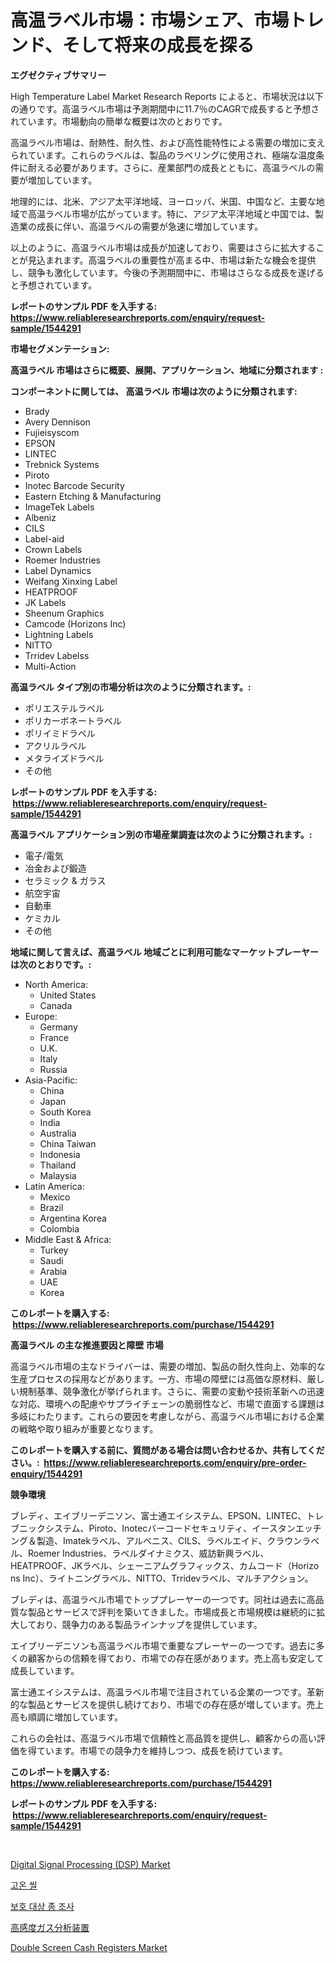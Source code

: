 <p><h1>高温ラベル市場：市場シェア、市場トレンド、そして将来の成長を探る</h1></p><p><strong>エグゼクティブサマリー</strong></p>
<p><p>High Temperature Label Market Research Reports によると、市場状況は以下の通りです。高温ラベル市場は予測期間中に11.7％のCAGRで成長すると予想されています。市場動向の簡単な概要は次のとおりです。</p><p>高温ラベル市場は、耐熱性、耐久性、および高性能特性による需要の増加に支えられています。これらのラベルは、製品のラベリングに使用され、極端な温度条件に耐える必要があります。さらに、産業部門の成長とともに、高温ラベルの需要が増加しています。</p><p>地理的には、北米、アジア太平洋地域、ヨーロッパ、米国、中国など、主要な地域で高温ラベル市場が広がっています。特に、アジア太平洋地域と中国では、製造業の成長に伴い、高温ラベルの需要が急速に増加しています。</p><p>以上のように、高温ラベル市場は成長が加速しており、需要はさらに拡大することが見込まれます。高温ラベルの重要性が高まる中、市場は新たな機会を提供し、競争も激化しています。今後の予測期間中に、市場はさらなる成長を遂げると予想されています。</p></p>
<p><strong>レポートのサンプル PDF を入手する: <a href="https://www.reliableresearchreports.com/enquiry/request-sample/1544291">https://www.reliableresearchreports.com/enquiry/request-sample/1544291</a></strong></p>
<p><strong>市場セグメンテーション:</strong></p>
<p><strong> 高温ラベル 市場はさらに概要、展開、アプリケーション、地域に分類されます :</strong></p>
<p><strong>コンポーネントに関しては、 高温ラベル 市場は次のように分類されます: &nbsp;</strong></p>
<p><ul><li>Brady</li><li>Avery Dennison</li><li>Fujieisyscom</li><li>EPSON</li><li>LINTEC</li><li>Trebnick Systems</li><li>Piroto</li><li>Inotec Barcode Security</li><li>Eastern Etching & Manufacturing</li><li>ImageTek Labels</li><li>Albeniz</li><li>CILS</li><li>Label-aid</li><li>Crown Labels</li><li>Roemer Industries</li><li>Label Dynamics</li><li>Weifang Xinxing Label</li><li>HEATPROOF</li><li>JK Labels</li><li>Sheenum Graphics</li><li>Camcode (Horizo​​ns Inc)</li><li>Lightning Labels</li><li>NITTO</li><li>Trridev Labelss</li><li>Multi-Action</li></ul></p>
<p><strong> 高温ラベル タイプ別の市場分析は次のように分類されます。:</strong></p>
<p><ul><li>ポリエステルラベル</li><li>ポリカーボネートラベル</li><li>ポリイミドラベル</li><li>アクリルラベル</li><li>メタライズドラベル</li><li>その他</li></ul></p>
<p><strong>レポートのサンプル PDF を入手する: &nbsp;<a href="https://www.reliableresearchreports.com/enquiry/request-sample/1544291">https://www.reliableresearchreports.com/enquiry/request-sample/1544291</a></strong></p>
<p><strong> 高温ラベル アプリケーション別の市場産業調査は次のように分類されます。:</strong></p>
<p><ul><li>電子/電気</li><li>冶金および鍛造</li><li>セラミック & ガラス</li><li>航空宇宙</li><li>自動車</li><li>ケミカル</li><li>その他</li></ul></p>
<p><strong>地域に関して言えば、高温ラベル 地域ごとに利用可能なマーケットプレーヤーは次のとおりです。:</strong></p>
<p><ul>
    <li>
        North America:
        <ul>
            <li>United States</li>
            <li>Canada</li>
        </ul>
    </li>
    <li>
        Europe:
        <ul>
            <li>Germany</li>
            <li>France</li>
            <li>U.K.</li>
            <li>Italy</li>
            <li>Russia</li>
        </ul>
    </li>
    <li>
        Asia-Pacific:
        <ul>
            <li>China</li>
            <li>Japan</li>
            <li>South Korea</li>
            <li>India</li>
            <li>Australia</li>
            <li>China Taiwan</li>
            <li>Indonesia</li>
            <li>Thailand</li>
            <li>Malaysia</li>
        </ul>
    </li>
    <li>
        Latin America:
        <ul>
            <li>Mexico</li>
            <li>Brazil</li>
            <li>Argentina Korea</li>
            <li>Colombia</li>
        </ul>
    </li>
    <li>
        Middle East & Africa:
        <ul>
            <li>Turkey</li>
            <li>Saudi</li>
            <li>Arabia</li>
            <li>UAE</li>
            <li>Korea</li>
        </ul>
    </li>
    </ul></p>
<p><strong>このレポートを購入する: &nbsp;<a href="https://www.reliableresearchreports.com/purchase/1544291">https://www.reliableresearchreports.com/purchase/1544291</a></strong></p>
<p><strong>高温ラベル の主な推進要因と障壁 市場</strong></p>
<p><p>高温ラベル市場の主なドライバーは、需要の増加、製品の耐久性向上、効率的な生産プロセスの採用などがあります。一方、市場の障壁には高価な原材料、厳しい規制基準、競争激化が挙げられます。さらに、需要の変動や技術革新への迅速な対応、環境への配慮やサプライチェーンの脆弱性など、市場で直面する課題は多岐にわたります。これらの要因を考慮しながら、高温ラベル市場における企業の戦略や取り組みが重要となります。</p></p>
<p><strong>このレポートを購入する前に、質問がある場合は問い合わせるか、共有してください。:&nbsp; <a href="https://www.reliableresearchreports.com/enquiry/pre-order-enquiry/1544291">https://www.reliableresearchreports.com/enquiry/pre-order-enquiry/1544291</a></strong></p>
<p><strong>競争環境</strong></p>
<p><p>ブレディ、エイブリーデニソン、富士通エイシステム、EPSON、LINTEC、トレブニックシステム、Piroto、Inotecバーコードセキュリティ、イースタンエッチング＆製造、Imatekラベル、アルベニス、CILS、ラベルエイド、クラウンラベル、Roemer Industries、ラベルダイナミクス、威訪新興ラベル、HEATPROOF、JKラベル、シェーニアムグラフィックス、カムコード（Horizo​​ns Inc）、ライトニングラベル、NITTO、Trridevラベル、マルチアクション。</p><p>ブレディは、高温ラベル市場でトッププレーヤーの一つです。同社は過去に高品質な製品とサービスで評判を築いてきました。市場成長と市場規模は継続的に拡大しており、競争力のある製品ラインナップを提供しています。</p><p>エイブリーデニソンも高温ラベル市場で重要なプレーヤーの一つです。過去に多くの顧客からの信頼を得ており、市場での存在感があります。売上高も安定して成長しています。</p><p>富士通エイシステムは、高温ラベル市場で注目されている企業の一つです。革新的な製品とサービスを提供し続けており、市場での存在感が増しています。売上高も順調に増加しています。</p><p>これらの会社は、高温ラベル市場で信頼性と高品質を提供し、顧客からの高い評価を得ています。市場での競争力を維持しつつ、成長を続けています。</p></p>
<p><strong>このレポートを購入する: &nbsp; <a href="https://www.reliableresearchreports.com/purchase/1544291">https://www.reliableresearchreports.com/purchase/1544291</a></strong></p>
<p><strong>レポートのサンプル PDF を入手する: &nbsp;<a href="https://www.reliableresearchreports.com/enquiry/request-sample/1544291">https://www.reliableresearchreports.com/enquiry/request-sample/1544291</a></strong><strong></strong></p>
<p>&nbsp;</p>
<p><p><a href="https://github.com/kosella/Market-Research-Report-List-2/blob/main/digital-signal-processing-dsp-market.md">Digital Signal Processing (DSP) Market</a></p><p><a href="https://github.com/JackieFauhey9089475/Market-Research-Report-List-1/blob/main/520879512334.md">고온 씰</a></p><p><a href="https://medium.com/@rickymetzdvm/%EB%B3%B4%ED%98%B8%EC%A2%85-%EC%A1%B0%EC%82%AC-%EC%8B%9C%EC%9E%A5-%EA%B7%9C%EB%AA%A8-cagr-%ED%8A%B8%EB%A0%8C%EB%93%9C-2024-2030-e3d2a6f82318">보호 대상 종 조사</a></p><p><a href="https://medium.com/@hugofirst21/%E9%AB%98%E6%84%9F%E5%BA%A6%E3%82%AC%E3%82%B9%E3%82%A2%E3%83%8A%E3%83%A9%E3%82%A4%E3%82%B6%E3%83%BC%E5%B8%82%E5%A0%B4-%E7%AB%B6%E4%BA%89%E5%88%86%E6%9E%90-%E5%B8%82%E5%A0%B4%E5%8B%95%E5%90%91-2031%E5%B9%B4%E3%81%BE%E3%81%A7%E3%81%AE%E4%BA%88%E6%B8%AC-fa0708a98c6c">高感度ガス分析装置</a></p><p><a href="https://github.com/nathandecarvalho/Market-Research-Report-List-2/blob/main/double-screen-cash-registers-market.md">Double Screen Cash Registers Market</a></p></p>